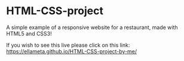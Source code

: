 # HTML-CSS-project
A simple example of a responsive website for a restaurant, made with HTML5 and CSS3! 

If you wish to see this live please click on this link: https://ellameta.github.io/HTML-CSS-project-by-me/
